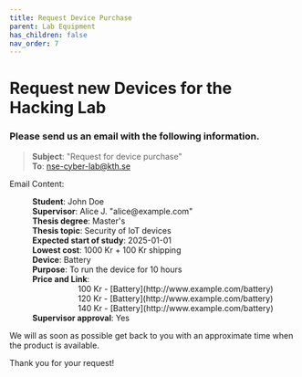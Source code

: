 ```yaml
---
title: Request Device Purchase
parent: Lab Equipment
has_children: false
nav_order: 7
---
```


# Request new Devices for the Hacking Lab

### Please send us an email with the following information.

  > **Subject**: "Request for device purchase" <br>
  > **To**: [nse-cyber-lab@kth.se](mailto:nse-cyber-lab@kth.se)

Email Content:

<dl>
  <dd>
    <b>Student</b>: John Doe <br>
    <b>Supervisor</b>: Alice J. "alice@example.com" <br>
    <b>Thesis degree</b>: Master's <br>
    <b>Thesis topic</b>: Security of IoT devices <br>
    <b>Expected start of study</b>: 2025-01-01 <br>
    <b>Lowest cost</b>: 1000 Kr + 100 Kr shipping <br>
    <b>Device</b>: Battery <br>
    <b>Purpose</b>: To run the device for 10 hours <br>
    <b>Price and Link</b>: <br>
    <span style="padding-left:80px"></span>  100 Kr - [Battery](http://www.example.com/battery) <br>
    <span style="padding-left:80px"></span>  120 Kr - [Battery](http://www.example.com/battery) <br>
    <span style="padding-left:80px"></span>  140 Kr - [Battery](http://www.example.com/battery) <br>
    <b>Supervisor approval</b>: Yes
  </dd>
</dl>

We will as soon as possible get back to you with an approximate time when the product is available.

Thank you for your request! 